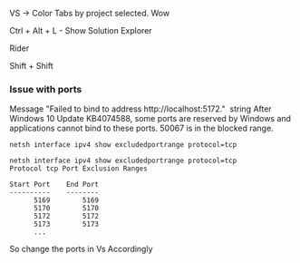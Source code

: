 VS -> Color Tabs by project selected. Wow

Ctrl + Alt + L - Show Solution Explorer

Rider 

Shift + Shift


### Issue with ports

Message "Failed to bind to address http://localhost:5172."  string
After Windows 10 Update KB4074588, some ports are reserved by Windows and applications cannot bind to these ports. 50067 is in the blocked range.
```
netsh interface ipv4 show excludedportrange protocol=tcp
```

```
netsh interface ipv4 show excludedportrange protocol=tcp
Protocol tcp Port Exclusion Ranges

Start Port    End Port
----------    --------
      5169        5169
      5170        5170
      5172        5172
      5173        5173
      ...
```
So change the ports in Vs Accordingly
